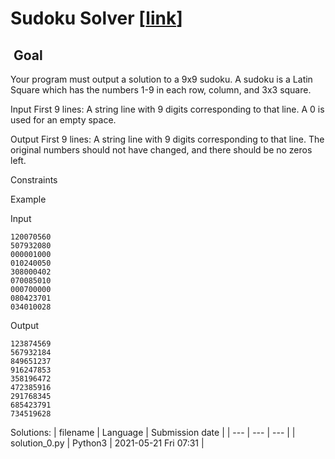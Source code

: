 # Sudoku Solver \[[link](https://www.codingame.com/training/medium/sudoku-solver)\]


 Goal
-----


Your program must output a solution to a 9x9 sudoku. A sudoku is a Latin Square which has the numbers 1-9 in each row, column, and 3x3 square.



Input
First 9 lines: A string line with 9 digits corresponding to that line. A 0 is used for an empty space.


Output
First 9 lines: A string line with 9 digits corresponding to that line. The original numbers should not have changed, and there should be no zeros left.


Constraints



Example


Input

```
120070560
507932080
000001000
010240050
308000402
070085010
000700000
080423701
034010028
```



Output

```
123874569
567932184
849651237
916247853
358196472
472385916
291768345
685423791
734519628
```





Solutions:
| filename | Language | Submission date |
| --- | --- | --- |
| solution_0.py | Python3 | 2021-05-21 Fri 07:31 |
